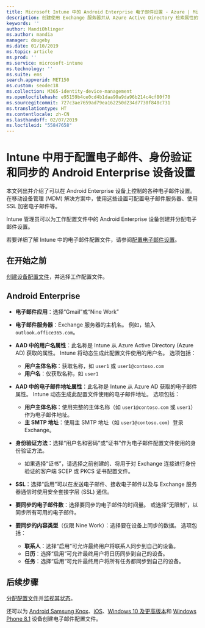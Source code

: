 ```yaml
---
title: Microsoft Intune 中的 Android Enterprise 电子邮件设置 - Azure | Microsoft Docs
description: 创建使用 Exchange 服务器并从 Azure Active Directory 检索属性的设备配置电子邮件配置文件。 在 Android 工作配置文件设备上，使用 Microsoft Intune 启用 SSL 或 SMIME、通过证书或用户名/密码对用户进行身份验证，以及同步电子邮件和日程安排。
keywords: ''
author: MandiOhlinger
ms.author: mandia
manager: dougeby
ms.date: 01/10/2019
ms.topic: article
ms.prod: ''
ms.service: microsoft-intune
ms.technology: ''
ms.suite: ems
search.appverid: MET150
ms.custom: seodec18
ms.collection: M365-identity-device-management
ms.openlocfilehash: e95159b4ce0cd4b1daa90a9da96b214c4cf80f70
ms.sourcegitcommit: 727c3ae7659ad79ea162250d234d7730f840c731
ms.translationtype: HT
ms.contentlocale: zh-CN
ms.lasthandoff: 02/07/2019
ms.locfileid: "55847658"
---
```

# <a name="android-enterprise-device-settings-to-configure-email-authentication-and-synchronization-in-intune"></a>Intune 中用于配置电子邮件、身份验证和同步的 Android Enterprise 设备设置

本文列出并介绍了可以在 Android Enterprise 设备上控制的各种电子邮件设置。 在移动设备管理 (MDM) 解决方案中，使用这些设置可配置电子邮件服务器、使用 SSL 加密电子邮件等。

Intune 管理员可以为工作配置文件中的 Android Enterprise 设备创建并分配电子邮件设置。

若要详细了解 Intune 中的电子邮件配置文件，请参阅[配置电子邮件设置](email-settings-configure.md)。

## <a name="before-you-begin"></a>在开始之前

[创建设备配置文件](email-settings-configure.md#create-a-device-profile)，并选择工作配置文件。

## <a name="android-enterprise"></a>Android Enterprise

- **电子邮件应用**：选择“Gmail”或“Nine Work”
- **电子邮件服务器**：Exchange 服务器的主机名。 例如，输入 `outlook.office365.com`。
- **AAD 中的用户名属性**：此名称是 Intune 从 Azure Active Directory (Azure AD) 获取的属性。 Intune 将动态生成此配置文件使用的用户名。 选项包括：

  - **用户主体名称**：获取名称，如 `user1` 或 `user1@contoso.com`
  - **用户名**：仅获取名称，如 `user1`

- **AAD 中的电子邮件地址属性**：此名称是 Intune 从 Azure AD 获取的电子邮件属性。 Intune 动态生成此配置文件使用的电子邮件地址。 选项包括：
  - **用户主体名称**：使用完整的主体名称（如 `user1@contoso.com` 或 `user1`）作为电子邮件地址。
  - **主 SMTP 地址**：使用主 SMTP 地址（如 `user1@contoso.com`）登录 Exchange。

- **身份验证方法**：选择“用户名和密码”或“证书”作为电子邮件配置文件使用的身份验证方法。
  - 如果选择“证书”，请选择之前创建的、将用于对 Exchange 连接进行身份验证的客户端 SCEP 或 PKCS 证书配置文件。
- **SSL**：选择“启用”可以在发送电子邮件、接收电子邮件以及与 Exchange 服务器通信时使用安全套接字层 (SSL) 通信。
- **要同步的电子邮件数**：选择要同步的电子邮件的时间量。 或选择“无限制”，以同步所有可用的电子邮件。
- **要同步的内容类型**（仅限 Nine Work）：选择要在设备上同步的数据。 选项包括：
  - **联系人**：选择“启用”可允许最终用户将联系人同步到自己的设备。
  - **日历**：选择“启用”可允许最终用户将日历同步到自己的设备。
  - **任务**：选择“启用”可允许最终用户将所有任务都同步到自己的设备。

## <a name="next-steps"></a>后续步骤

[分配配置文件](device-profile-assign.md)并[监视其状态](device-profile-monitor.md)。

还可以为 [Android Samsung Knox](email-settings-android.md)、[iOS](email-settings-ios.md)、[Windows 10 及更高版本](email-settings-windows-10.md)和 [Windows Phone 8.1](email-settings-windows-phone-8-1.md) 设备创建电子邮件配置文件。
